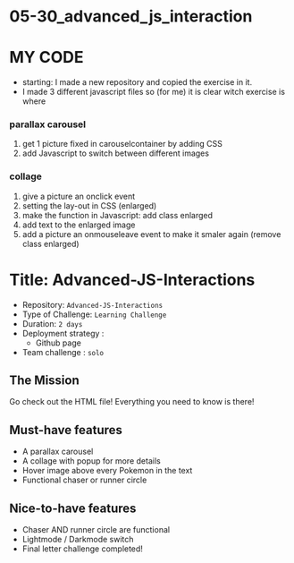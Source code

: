 # 05-30_advanced_js_interaction

# MY CODE
- starting: I made a new repository and copied the exercise in it.
- I made 3 different javascript files so (for me) it is clear witch exercise is where

### parallax carousel
1) get 1 picture fixed in carouselcontainer by adding CSS
2) add Javascript to switch between different images

### collage
1) give a picture an onclick event  
2) setting the lay-out in CSS (enlarged)
3) make the function in Javascript: add class enlarged
4) add text to the enlarged image
5) add a picture an onmouseleave event to make it smaler again (remove class enlarged)

 


# Title: Advanced-JS-Interactions

- Repository: `Advanced-JS-Interactions`
- Type of Challenge: `Learning Challenge`
- Duration: `2 days`
- Deployment strategy :
    - Github page
- Team challenge : `solo`


## The Mission
Go check out the HTML file! Everything you need to know is there!

## Must-have features
- A parallax carousel
- A collage with popup for more details
- Hover image above every Pokemon in the text
- Functional chaser or runner circle

## Nice-to-have features
- Chaser AND runner circle are functional
- Lightmode / Darkmode switch
- Final letter challenge completed!

